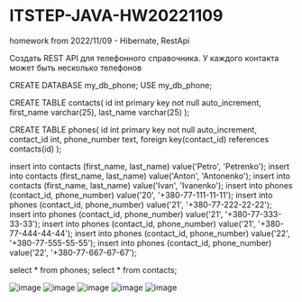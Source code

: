 # ITSTEP-JAVA-HW20221109
homework from 2022/11/09 - Hibernate, RestApi

Создать REST API для телефонного справочника.
У каждого контакта может быть несколько телефонов

CREATE DATABASE my_db_phone;
USE my_db_phone;

CREATE TABLE contacts(
	id int primary key not null auto_increment,
    	first_name varchar(25),
last_name varchar(25)
);

CREATE TABLE phones(
id int primary key not null auto_increment,
    	contact_id int,
    	phone_number text,
	foreign key(contact_id) references contacts(id)
);

insert into contacts (first_name, last_name) value('Petro', 'Petrenko');
insert into contacts (first_name, last_name) value('Anton', 'Antonenko');
insert into contacts (first_name, last_name) value('Ivan', 'Ivanenko');
insert into phones (contact_id, phone_number) value('20', '+380-77-111-11-11');
insert into phones (contact_id, phone_number) value('21', '+380-77-222-22-22');
insert into phones (contact_id, phone_number) value('21', '+380-77-333-33-33');
insert into phones (contact_id, phone_number) value('21', '+380-77-444-44-44');
insert into phones (contact_id, phone_number) value('22', '+380-77-555-55-55');
insert into phones (contact_id, phone_number) value('22', '+380-77-667-67-67');

select * from phones;
select * from contacts;

![image](https://user-images.githubusercontent.com/88108788/212482844-04923fcb-1495-4c2b-be8f-59aa29ab3f77.png)
![image](https://user-images.githubusercontent.com/88108788/212482909-8ad7e389-a270-458a-a5f0-a3bcb0bd940d.png)
![image](https://user-images.githubusercontent.com/88108788/212482916-be468f16-50e5-443d-8873-25de072fe4d0.png)
![image](https://user-images.githubusercontent.com/88108788/212482923-dc0cf4cf-4c52-4b61-b1bc-84029bd2398f.png)
![image](https://user-images.githubusercontent.com/88108788/212482927-6b647426-0b0a-4ecf-9251-0ffeb70d28fb.png)

